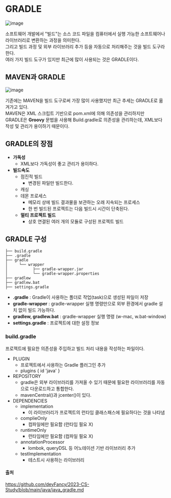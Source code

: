 # GRADLE

![image](https://github.com/dlrkdus/CS_STUDY/assets/99721126/6f92a758-4149-4cdd-b63b-6a32359077af)


소프트웨어 개발에서 "빌드"는 소스 코드 파일을 컴퓨터에서 실행 가능한 소프트웨어나 라이브러리로 변환하는 과정을 의미한다. <br>
그리고 빌드 과정 및 외부 라이브러리 추가 등을 자동으로 처리해주는 것을 빌드 도구라 한다. <br>
여러 가지 빌드 도구가 있지만 최근에 많이 사용되는 것은 GRADLE이다. <br>

## MAVEN과 GRADLE

![image](https://github.com/dlrkdus/CS_STUDY/assets/99721126/83e431ad-bf33-41d3-8b86-3247671dd694) <br>


기존에는 MAVEN을 빌드 도구로써 가장 많이 사용했지만 최근 추세는 GRADLE로 옮겨가고 있다. <br>
MAVEN은 XML 스크립트 기반으로 pom.xml에 의해 의존성을 관리하지만 <br>
GRADLE은 **Groovy** 문법을 사용해 Build.gradle로 의존성을 관리하는데, XML보다 작성 및 관리가 용이하기 때문이다. <br>

## GRADLE의 장점 

- **가독성**
  - XML보다 가독성이 좋고 관리가 용이하다.
- **빌드속도**
  - 점진적 빌드
    - 변경된 파일만 빌드한다.
  - 캐싱
  - 데몬 프로세스
    - 메모리 상에 빌드 결과물을 보관하는 오래 지속되는 프로세스
    - 한 번 빌드된 프로젝트는 다음 빌드시 시간이 단축된다.
  - **멀티 프로젝트 빌드**
    - 상호 연결된 여러 개의 모듈로 구성된 프로젝트 빌드
 
## GRADLE 구성 

```
├── build.gradle
├── .gradle
├── gradle 
│     └── wrapper 
│           ├── gradle-wrapper.jar 
│           └── gradle-wrapper.properties
├── gradlew 
├── gradlew.bat 
├── settings.gradle
```

- **.gradle** : Gradle이 사용하는 폴더로 작업(task)으로 생성된 파일이 저장
- **gradle-wrapper** : gradle-wrapper 실행 명령만으로 외부 환경에서 gradle 설치 없이 빌드 가능하다.
- **gradlew, gradlew.bat** : gradle-wrapper 실행 명령 (w-mac, w.bat-window)
- **settings.gradle** : 프로젝트에 대한 설정 정보

### build.gradle

프로젝트에 필요한 의존성을 주입하고 빌드 처리 내용을 작성하는 파일이다. <br>

- PLUGIN
  - 프로젝트에서 사용하는 Gradle 플러그인 추가
  - plugins {
    id 'java'
}
- REPOSITORY
  - gradle은 외부 라이브러리를 가져올 수 있기 때문에 필요한 라이브러리를 자동으로 다운로드하고 통합한다.
  - mavenCentral()과 jcenter()이 있다.
- DEPENDENCIES
  - implementation
    - 이 라이브러리가 프로젝트의 런타임 클래스패스에 필요하다는 것을 나타냄
  - complieOnly
    - 컴파일에만 필요함 (런타임 필요 X)
  - runtimeOnly
    - 런타임에만 필요함 (컴파일 필요 X)
  - annotationProcessor
    - lombok, queryDSL 등 어노테이션 기반 라이브러리 추가
  - testImplementation
    - 테스트시 사용하는 라이브러리
   

#### 출처
https://github.com/devFancy/2023-CS-Study/blob/main/java/java_gradle.md






